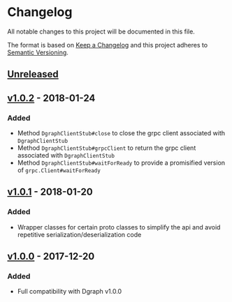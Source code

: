# Changelog

All notable changes to this project will be documented in this file.

The format is based on [Keep a Changelog](http://keepachangelog.com/en/1.0.0/)
and this project adheres to [Semantic Versioning](http://semver.org/spec/v2.0.0.html).

## [Unreleased]

## [v1.0.2] - 2018-01-24

### Added
- Method `DgraphClientStub#close` to close the grpc client associated with `DgraphClientStub`
- Method `DgraphClientStub#grpcClient` to return the grpc client associated with
  `DgraphClientStub`
- Method `DgraphClientStub#waitForReady` to provide a promisified version of
  `grpc.Client#waitForReady`

## [v1.0.1] - 2018-01-20

### Added
- Wrapper classes for certain proto classes to simplify the api and avoid repetitive
  serialization/deserialization code

## [v1.0.0] - 2017-12-20

### Added
- Full compatibility with Dgraph v1.0.0

[Unreleased]: https://github.com/dgraph-io/dgraph-js/compare/v1.0.2...HEAD
[v1.0.2]: https://github.com/dgraph-io/dgraph-js/compare/v1.0.1...v1.0.2
[v1.0.1]: https://github.com/dgraph-io/dgraph-js/compare/v1.0.0...v1.0.1
[v1.0.0]: https://github.com/dgraph-io/dgraph-js/tree/v1.0.0
